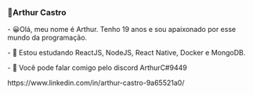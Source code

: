 ### 🎈Arthur Castro

<!--
**ArthurC04/ArthurC04** is a ✨ _special_ ✨ repository because its `README.md` (this file) appears on your GitHub profile.
-->
<p>- 😀Olá, meu nome é Arthur. Tenho 19 anos e sou apaixonado por esse mundo da programação.</p>
<p>- 📒 Estou estudando ReactJS, NodeJS, React Native, Docker e MongoDB.</p>
<p>- 📧 Você pode falar comigo pelo discord ArthurC#9449</p>
https://www.linkedin.com/in/arthur-castro-9a65521a0/
